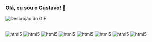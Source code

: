 ### Olá, eu sou o Gustavo! 👋

![Descrição do GIF](https://cdn-images-1.medium.com/max/918/1*U3WRRwLx3zeDkHmIVGLJdw.gif)

<div style="display: inline_block"><br/>
    <img align="center" alt="html5" src = "https://img.shields.io/badge/Python-3776AB?style=for-the-badge&logo=python&logoColor=white" />
    <img align="center" alt="html5" src = "https://img.shields.io/badge/Java-ED8B00?style=for-the-badge&logo=openjdk&logoColor=white" />
    <img align="center" alt="html5" src = "https://img.shields.io/badge/R-276DC3?style=for-the-badge&logo=r&logoColor=white" />
    <img align="center" alt="html5" src = "https://img.shields.io/badge/PostgreSQL-316192?style=for-the-badge&logo=postgresql&logoColor=white" />
    <img align="center" alt="html5" src = "https://img.shields.io/badge/Microsoft_Azure-0089D6?style=for-the-badge&logo=microsoft-azure&logoColor=white" />
    <img align="center" alt="html5" src = "https://img.shields.io/badge/Amazon_AWS-232F3E?style=for-the-badge&logo=amazon-aws&logoColor=white" />
    <img align="center" alt="html5" src = "https://img.shields.io/badge/JavaScript-F7DF1E?style=for-the-badge&logo=javascript&logoColor=black" />
    <img align="center" alt="html5" src = "https://img.shields.io/badge/MySQL-00000F?style=for-the-badge&logo=mysql&logoColor=white" />
</div>

